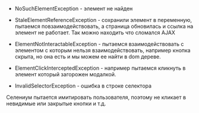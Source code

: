
-   NoSuchElementException - элемент не найден
    
-   StaleElementReferenceException - сохранили элемент в переменную, пытаемся повзаимодействовать, а страница обновилась и ссылка на элемент не работает. Так можно находить что сломался AJAX
    
-   ElementNotInteractableException - пытаемся взаимодействовать с элементом с которым нельзя взаимодействовать, например кнопка скрыта, но она есть и мы можем ее найти в dom дереве. 
    
-   ElementClickInterceptedException - например пытаемся кликнуть в элемент который загорожен модалкой.
    
-   InvalidSelectorException - ошибка в строке селектора

Селениум пытается имитировать пользователя, поэтому не кликает в невидимые или закрытые кнопки и т.д.
